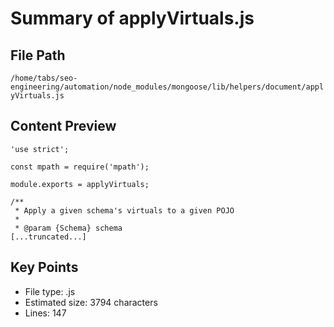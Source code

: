 # Summary of applyVirtuals.js
  
## File Path
`/home/tabs/seo-engineering/automation/node_modules/mongoose/lib/helpers/document/applyVirtuals.js`

## Content Preview
```
'use strict';

const mpath = require('mpath');

module.exports = applyVirtuals;

/**
 * Apply a given schema's virtuals to a given POJO
 *
 * @param {Schema} schema
[...truncated...]
```

## Key Points
- File type: .js
- Estimated size: 3794 characters
- Lines: 147
